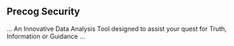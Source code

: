 ## Precog Security

... An Innovative Data Analysis Tool designed to assist your quest for Truth, Information or Guidance ...


